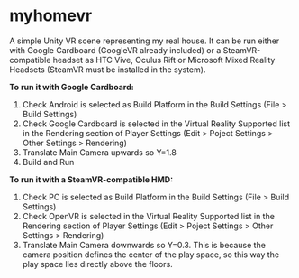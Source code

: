 # myhomevr
A simple Unity VR scene representing my real house. It can be run either with Google Cardboard (GoogleVR already included) or a SteamVR-compatible headset as HTC Vive, Oculus Rift or Microsoft Mixed Reality Headsets (SteamVR must be installed in the system).

**To run it with Google Cardboard:**
1. Check Android is selected as Build Platform in the Build Settings (File > Build Settings)
2. Check Google Cardboard is selected in the Virtual Reality Supported list in the Rendering section of Player Settings (Edit > Poject Settings > Other Settings > Rendering)
3. Translate Main Camera upwards so Y=1.8
4. Build and Run

**To run it with a SteamVR-compatible HMD:**
1. Check PC is selected as Build Platform in the Build Settings (File > Build Settings)
2. Check OpenVR is selected in the Virtual Reality Supported list in the Rendering section of Player Settings (Edit > Poject Settings > Other Settings > Rendering)
3. Translate Main Camera downwards so Y=0.3. This is because the camera position defines the center of the play space, so this way the play space lies directly above the floors.

